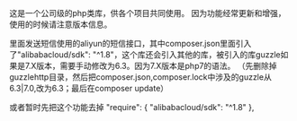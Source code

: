 这是一个公司级的php类库，供各个项目共同使用。
因为功能经常更新和增强，使用的时候请注意版本信息。

里面发送短信使用的aliyun的短信接口，其中composer.json里面引入了"alibabacloud/sdk": "^1.8"，这个库还会引入其他的库，被引入的库guzzle如果是7.X版本，需要手动修改为6.3。因为7.X版本是php7的语法。
（先删除掉guzzlehttp目录，然后把composer.json,composer.lock中涉及的guzzle从 6.3|7.0,改为6.3；最后在composer update）

或者暂时先把这个功能去掉
"require": {
        "alibabacloud/sdk": "^1.8"
},